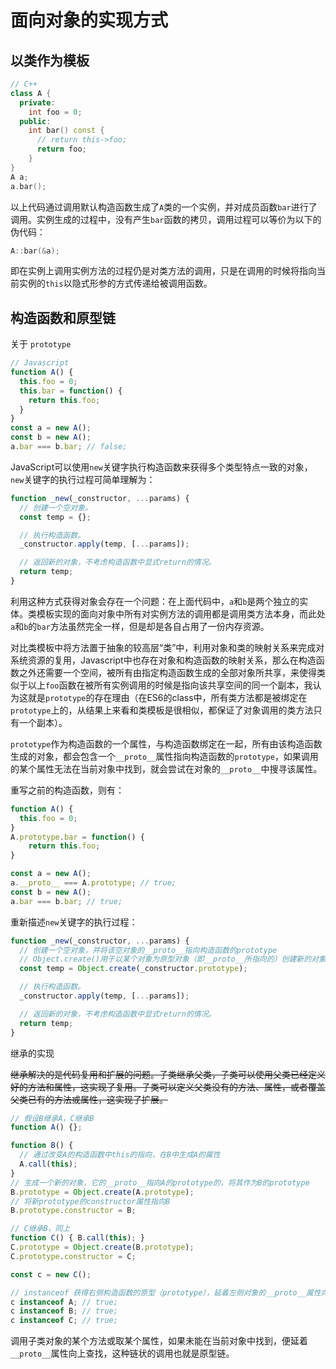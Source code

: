 [//]: # ("tags": [ "JavaScript", "OOP" ], "category": "Uncategorized")

# 面向对象的实现方式

## 以类作为模板

```c++
// C++
class A {
  private:
    int foo = 0;
  public:
    int bar() const {
      // return this->foo;
      return foo;
    }
}
A a;
a.bar();
```

以上代码通过调用默认构造函数生成了`A`类的一个实例，并对成员函数`bar`进行了调用。实例生成的过程中，没有产生`bar`函数的拷贝，调用过程可以等价为以下的伪代码：

```c++
A::bar(&a);
```

即在实例上调用实例方法的过程仍是对类方法的调用，只是在调用的时候将指向当前实例的`this`以隐式形参的方式传递给被调用函数。

## 构造函数和原型链

关于 `prototype`

```javascript
// Javascript
function A() {
  this.foo = 0;
  this.bar = function() {
    return this.foo;
  }
}
const a = new A();
const b = new A();
a.bar === b.bar; // false;
```

JavaScript可以使用`new`关键字执行构造函数来获得多个类型特点一致的对象，`new`关键字的执行过程可简单理解为：

```javascript
function _new(_constructor, ...params) {
  // 创建一个空对象。
  const temp = {};

  // 执行构造函数。
  _constructor.apply(temp, [...params]);

  // 返回新的对象，不考虑构造函数中显式return的情况。
  return temp;
}
```

利用这种方式获得对象会存在一个问题：在上面代码中，`a`和`b`是两个独立的实体。类模板实现的面向对象中所有对实例方法的调用都是调用类方法本身，而此处`a`和`b`的`bar`方法虽然完全一样，但是却是各自占用了一份内存资源。

对比类模板中将方法置于抽象的较高层“类”中，利用对象和类的映射关系来完成对系统资源的复用，Javascript中也存在对象和构造函数的映射关系，那么在构造函数之外还需要一个空间，被所有由指定构造函数生成的全部对象所共享，来使得类似于以上`foo`函数在被所有实例调用的时候是指向该共享空间的同一个副本，我认为这就是`prototype`的存在理由（在ES6的class中，所有类方法都是被绑定在`prototype`上的，从结果上来看和类模板是很相似，都保证了对象调用的类方法只有一个副本）。

`prototype`作为构造函数的一个属性，与构造函数绑定在一起，所有由该构造函数生成的对象，都会包含一个`__proto__`属性指向构造函数的`prototype`，如果调用的某个属性无法在当前对象中找到，就会尝试在对象的`__proto__`中搜寻该属性。

重写之前的构造函数，则有：

```javascript
function A() {
  this.foo = 0;
}
A.prototype.bar = function() {
    return this.foo;
}

const a = new A();
a.__proto__ === A.prototype; // true;
const b = new A();
a.bar === b.bar; // true;
```

重新描述`new`关键字的执行过程：

```javascript
function _new(_constructor, ...params) {
  // 创建一个空对象，并将该空对象的__proto__指向构造函数的prototype
  // Object.create()用于以某个对象为原型对象（即__proto__所指向的）创建新的对象
  const temp = Object.create(_constructor.prototype);

  // 执行构造函数。
  _constructor.apply(temp, [...params]);

  // 返回新的对象，不考虑构造函数中显式return的情况。
  return temp;
}
```

继承的实现

~~继承解决的是代码复用和扩展的问题。子类继承父类，子类可以使用父类已经定义好的方法和属性，这实现了复用。子类可以定义父类没有的方法、属性，或者覆盖父类已有的方法或属性，这实现了扩展。~~

```javascript
// 假设B继承A，C继承B
function A() {};

function B() {
  // 通过改变A的构造函数中this的指向，在B中生成A的属性
  A.call(this);
}
// 生成一个新的对象，它的__proto__指向A的prototype的，将其作为B的prototype
B.prototype = Object.create(A.prototype);
// 将新prototype的constructor属性指向B
B.prototype.constructor = B;

// C继承B，同上
function C() { B.call(this); }
C.prototype = Object.create(B.prototype);
C.prototype.constructor = C;

const c = new C();

// instanceof 获得右侧构造函数的原型（prototype），延着左侧对象的__proto__属性向上查找，存在两者相同则返回true
c instanceof A; // true;
c instanceof B; // true;
c instanceof C; // true;
```

调用子类对象的某个方法或取某个属性，如果未能在当前对象中找到，便延着`__proto__`属性向上查找，这种链状的调用也就是原型链。
